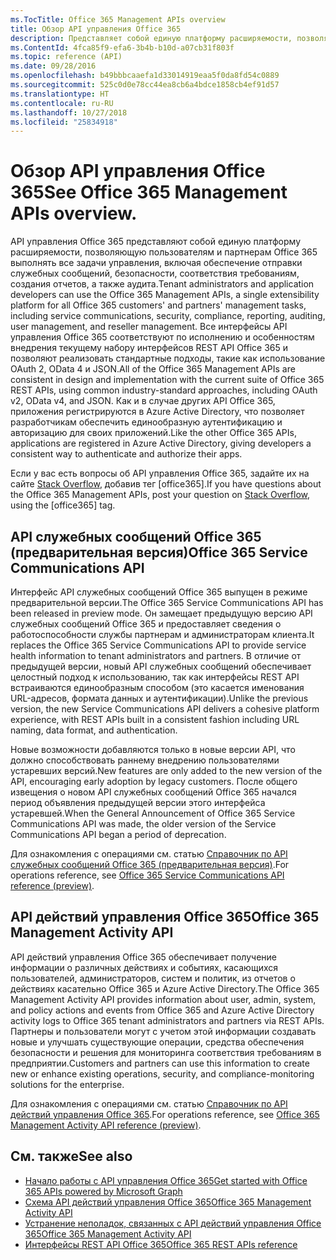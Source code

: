 ```yaml
---
ms.TocTitle: Office 365 Management APIs overview
title: Обзор API управления Office 365
description: Представляет собой единую платформу расширяемости, позволяющую пользователям и партнерам Office 365 выполнять все задачи управления, включая обеспечение отправки служебных сообщений, безопасности, соответствия требованиям, создания отчетов, а также аудита.
ms.ContentId: 4fca85f9-efa6-3b4b-b10d-a07cb31f803f
ms.topic: reference (API)
ms.date: 09/28/2016
ms.openlocfilehash: b49bbbcaaefa1d33014919eaa5f0da8fd54c0889
ms.sourcegitcommit: 525c0d0e78cc44ea8cb6a4bdce1858cb4ef91d57
ms.translationtype: HT
ms.contentlocale: ru-RU
ms.lasthandoff: 10/27/2018
ms.locfileid: "25834918"
---
```

# <a name="office-365-management-apis-overview"></a><span data-ttu-id="d58b1-103">Обзор API управления Office 365</span><span class="sxs-lookup"><span data-stu-id="d58b1-103">See Office 365 Management APIs overview.</span></span>

<span data-ttu-id="d58b1-104">API управления Office 365 представляют собой единую платформу расширяемости, позволяющую пользователям и партнерам Office 365 выполнять все задачи управления, включая обеспечение отправки служебных сообщений, безопасности, соответствия требованиям, создания отчетов, а также аудита.</span><span class="sxs-lookup"><span data-stu-id="d58b1-104">Tenant administrators and application developers can use the Office 365 Management APIs, a single extensibility platform for all Office 365 customers' and partners' management tasks, including service communications, security, compliance, reporting, auditing, user management, and reseller management.</span></span> <span data-ttu-id="d58b1-105">Все интерфейсы API управления Office 365 соответствуют по исполнению и особенностям внедрения текущему набору интерфейсов REST API Office 365 и позволяют реализовать стандартные подходы, такие как использование OAuth 2, OData 4 и JSON.</span><span class="sxs-lookup"><span data-stu-id="d58b1-105">All of the Office 365 Management APIs are consistent in design and implementation with the current suite of Office 365 REST APIs, using common industry-standard approaches, including OAuth v2, OData v4, and JSON.</span></span> <span data-ttu-id="d58b1-106">Как и в случае других API Office 365, приложения регистрируются в Azure Active Directory, что позволяет разработчикам обеспечить единообразную аутентификацию и авторизацию для своих приложений.</span><span class="sxs-lookup"><span data-stu-id="d58b1-106">Like the other Office 365 APIs, applications are registered in Azure Active Directory, giving developers a consistent way to authenticate and authorize their apps.</span></span>

<span data-ttu-id="d58b1-107">Если у вас есть вопросы об API управления Office 365, задайте их на сайте [Stack Overflow](http://stackoverflow.com/tags/office365), добавив тег [office365].</span><span class="sxs-lookup"><span data-stu-id="d58b1-107">If you have questions about the Office 365 Management APIs, post your question on [Stack Overflow](http://stackoverflow.com/tags/office365), using the [office365] tag.</span></span>

## <a name="office-365-service-communications-api-preview"></a><span data-ttu-id="d58b1-108">API служебных сообщений Office 365 (предварительная версия)</span><span class="sxs-lookup"><span data-stu-id="d58b1-108">Office 365 Service Communications API</span></span>

<span data-ttu-id="d58b1-109">Интерфейс API служебных сообщений Office 365 выпущен в режиме предварительной версии.</span><span class="sxs-lookup"><span data-stu-id="d58b1-109">The Office 365 Service Communications API has been released in preview mode.</span></span> <span data-ttu-id="d58b1-110">Он замещает предыдущую версию API служебных сообщений Office 365 и предоставляет сведения о работоспособности службы партнерам и администраторам клиента.</span><span class="sxs-lookup"><span data-stu-id="d58b1-110">It replaces the Office 365 Service Communications API to provide service health information to tenant administrators and partners.</span></span> <span data-ttu-id="d58b1-111">В отличие от предыдущей версии, новый API служебных сообщений обеспечивает целостный подход к использованию, так как интерфейсы REST API встраиваются единообразным способом (это касается именования URL-адресов, формата данных и аутентификации).</span><span class="sxs-lookup"><span data-stu-id="d58b1-111">Unlike the previous version, the new Service Communications API delivers a cohesive platform experience, with REST APIs built in a consistent fashion including URL naming, data format, and authentication.</span></span>

<span data-ttu-id="d58b1-112">Новые возможности добавляются только в новые версии API, что должно способствовать раннему внедрению пользователями устаревших версий.</span><span class="sxs-lookup"><span data-stu-id="d58b1-112">New features are only added to the new version of the API, encouraging early adoption by legacy customers.</span></span> <span data-ttu-id="d58b1-113">После общего извещения о новом API служебных сообщений Office 365 начался период объявления предыдущей версии этого интерфейса устаревшей.</span><span class="sxs-lookup"><span data-stu-id="d58b1-113">When the General Announcement of Office 365 Service Communications API was made, the older version of the Service Communications API began a period of deprecation.</span></span> 

<span data-ttu-id="d58b1-114">Для ознакомления с операциями см. статью [Справочник по API служебных сообщений Office 365 (предварительная версия)](office-365-service-communications-api-reference.md).</span><span class="sxs-lookup"><span data-stu-id="d58b1-114">For operations reference, see [Office 365 Service Communications API reference (preview)](office-365-service-communications-api-reference.md).</span></span>


## <a name="office-365-management-activity-api"></a><span data-ttu-id="d58b1-115">API действий управления Office 365</span><span class="sxs-lookup"><span data-stu-id="d58b1-115">Office 365 Management Activity API</span></span>

<span data-ttu-id="d58b1-116">API действий управления Office 365 обеспечивает получение информации о различных действиях и событиях, касающихся пользователей, администраторов, систем и политик, из отчетов о действиях касательно Office 365 и Azure Active Directory.</span><span class="sxs-lookup"><span data-stu-id="d58b1-116">The Office 365 Management Activity API provides information about user, admin, system, and policy actions and events from Office 365 and Azure Active Directory activity logs to Office 365 tenant administrators and partners via REST APIs.</span></span> <span data-ttu-id="d58b1-117">Партнеры и пользователи могут с учетом этой информации создавать новые и улучшать существующие операции, средства обеспечения безопасности и решения для мониторинга соответствия требованиям в предприятии.</span><span class="sxs-lookup"><span data-stu-id="d58b1-117">Customers and partners can use this information to create new or enhance existing operations, security, and compliance-monitoring solutions for the enterprise.</span></span> 

<span data-ttu-id="d58b1-118">Для ознакомления с операциями см. статью [Справочник по API действий управления Office 365](office-365-management-activity-api-reference.md).</span><span class="sxs-lookup"><span data-stu-id="d58b1-118">For operations reference, see [Office 365 Management Activity API reference (preview)](office-365-management-activity-api-reference.md).</span></span>

## <a name="see-also"></a><span data-ttu-id="d58b1-119">См. также</span><span class="sxs-lookup"><span data-stu-id="d58b1-119">See also</span></span>

- [<span data-ttu-id="d58b1-120">Начало работы с API управления Office 365</span><span class="sxs-lookup"><span data-stu-id="d58b1-120">Get started with Office 365 APIs powered by Microsoft Graph</span></span>](get-started-with-office-365-management-apis.md)
- [<span data-ttu-id="d58b1-121">Схема API действий управления Office 365</span><span class="sxs-lookup"><span data-stu-id="d58b1-121">Office 365 Management Activity API</span></span>](office-365-management-activity-api-schema.md)
- [<span data-ttu-id="d58b1-122">Устранение неполадок, связанных с API действий управления Office 365</span><span class="sxs-lookup"><span data-stu-id="d58b1-122">Office 365 Management Activity API</span></span>](troubleshooting-the-office-365-management-activity-api.md)
- [<span data-ttu-id="d58b1-123">Интерфейсы REST API Office 365</span><span class="sxs-lookup"><span data-stu-id="d58b1-123">Office 365 REST APIs reference</span></span>](https://docs.microsoft.com/ru-RU/previous-versions/office/office-365-api/how-to/platform-development-overview)

